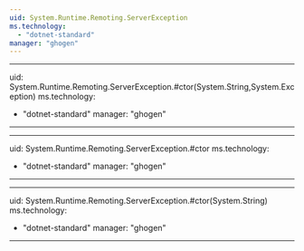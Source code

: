 ```yaml
---
uid: System.Runtime.Remoting.ServerException
ms.technology: 
  - "dotnet-standard"
manager: "ghogen"
---
```


---
uid: System.Runtime.Remoting.ServerException.#ctor(System.String,System.Exception)
ms.technology: 
  - "dotnet-standard"
manager: "ghogen"
---

---
uid: System.Runtime.Remoting.ServerException.#ctor
ms.technology: 
  - "dotnet-standard"
manager: "ghogen"
---

---
uid: System.Runtime.Remoting.ServerException.#ctor(System.String)
ms.technology: 
  - "dotnet-standard"
manager: "ghogen"
---
